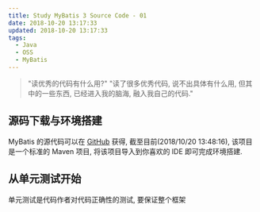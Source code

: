 ```yaml
---
title: Study MyBatis 3 Source Code - 01
date: 2018-10-20 13:17:33
updated: 2018-10-20 13:17:33
tags:
  - Java
  - OSS
  - MyBatis
---
```


> "读优秀的代码有什么用?"
> "读了很多优秀代码, 说不出具体有什么用, 但其中的一些东西, 已经进入我的脑海, 融入我自己的代码."

## 源码下载与环境搭建

MyBatis 的源代码可以在 [GitHub](https://github.com/mybatis/mybatis-3) 获得, 截至目前(2018/10/20 13:48:16), 该项目是一个标准的 Maven 项目, 将该项目导入到你喜欢的 IDE 即可完成环境搭建.

## 从单元测试开始

单元测试是代码作者对代码正确性的测试, 要保证整个框架

